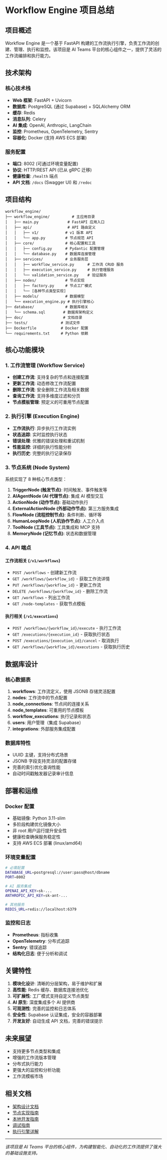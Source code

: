 # Workflow Engine 项目总结

## 项目概述

Workflow Engine 是一个基于 FastAPI 构建的工作流执行引擎，负责工作流的创建、管理、执行和监控。该项目是 AI Teams 平台的核心组件之一，提供了灵活的工作流编排和执行能力。

## 技术架构

### 核心技术栈
- **Web 框架**: FastAPI + Uvicorn
- **数据库**: PostgreSQL (通过 Supabase) + SQLAlchemy ORM
- **缓存**: Redis
- **消息队列**: Celery
- **AI 集成**: OpenAI, Anthropic, LangChain
- **监控**: Prometheus, OpenTelemetry, Sentry
- **容器化**: Docker (支持 AWS ECS 部署)

### 服务配置
- **端口**: 8002 (可通过环境变量配置)
- **协议**: HTTP/REST API (已从 gRPC 迁移)
- **健康检查**: `/health` 端点
- **API 文档**: `/docs` (Swagger UI) 和 `/redoc`

## 项目结构

```
workflow_engine/
├── workflow_engine/          # 主应用目录
│   ├── main.py             # FastAPI 应用入口
│   ├── api/                # API 路由定义
│   │   ├── v1/            # v1 版本 API
│   │   └── app.py         # 节点规范 API
│   ├── core/              # 核心配置和工具
│   │   ├── config.py      # Pydantic 配置管理
│   │   └── database.py    # 数据库连接管理
│   ├── services/          # 业务服务层
│   │   ├── workflow_service.py      # 工作流 CRUD 服务
│   │   ├── execution_service.py     # 执行管理服务
│   │   └── validation_service.py    # 验证服务
│   ├── nodes/             # 节点实现
│   │   ├── factory.py     # 节点工厂模式
│   │   └── [各种节点类型实现]
│   ├── models/            # 数据模型
│   └── execution_engine.py # 执行引擎核心
├── database/              # 数据库相关
│   └── schema.sql        # 数据库架构定义
├── doc/                  # 文档目录
├── tests/               # 测试文件
├── Dockerfile           # Docker 配置
└── requirements.txt     # Python 依赖
```

## 核心功能模块

### 1. 工作流管理 (Workflow Service)
- **创建工作流**: 支持复杂的节点和连接配置
- **更新工作流**: 动态修改工作流配置
- **删除工作流**: 安全删除工作流及相关数据
- **查询工作流**: 支持多维度过滤和分页
- **节点模板管理**: 预定义的可重用节点配置

### 2. 执行引擎 (Execution Engine)
- **工作流执行**: 异步执行工作流实例
- **状态追踪**: 实时监控执行状态
- **错误处理**: 优雅的错误处理和重试机制
- **性能监控**: 详细的执行性能分析
- **执行历史**: 完整的执行记录保存

### 3. 节点系统 (Node System)
系统实现了 8 种核心节点类型：

1. **TriggerNode (触发节点)**: 时间触发、事件触发等
2. **AIAgentNode (AI 代理节点)**: 集成 AI 模型交互
3. **ActionNode (动作节点)**: 基础动作执行
4. **ExternalActionNode (外部动作节点)**: 第三方服务集成
5. **FlowNode (流程控制节点)**: 条件判断、循环等
6. **HumanLoopNode (人机协作节点)**: 人工介入点
7. **ToolNode (工具节点)**: 工具集成和 MCP 支持
8. **MemoryNode (记忆节点)**: 状态和数据管理

### 4. API 端点

#### 工作流相关 (`/v1/workflows`)
- `POST /workflows` - 创建新工作流
- `GET /workflows/{workflow_id}` - 获取工作流详情
- `PUT /workflows/{workflow_id}` - 更新工作流
- `DELETE /workflows/{workflow_id}` - 删除工作流
- `GET /workflows` - 列出工作流
- `GET /node-templates` - 获取节点模板

#### 执行相关 (`/v1/executions`)
- `POST /workflows/{workflow_id}/execute` - 执行工作流
- `GET /executions/{execution_id}` - 获取执行状态
- `POST /executions/{execution_id}/cancel` - 取消执行
- `GET /workflows/{workflow_id}/executions` - 获取执行历史

## 数据库设计

### 核心数据表
1. **workflows**: 工作流定义，使用 JSONB 存储灵活配置
2. **nodes**: 工作流中的节点配置
3. **node_connections**: 节点间的连接关系
4. **node_templates**: 可重用的节点模板
5. **workflow_executions**: 执行记录和状态
6. **users**: 用户管理（集成 Supabase）
7. **integrations**: 外部服务集成配置

### 数据库特性
- UUID 主键，支持分布式场景
- JSONB 字段支持灵活的配置存储
- 完善的索引优化查询性能
- 自动时间戳触发器记录审计信息

## 部署和运维

### Docker 配置
- 基础镜像: Python 3.11-slim
- 多阶段构建优化镜像大小
- 非 root 用户运行提升安全性
- 健康检查确保服务稳定性
- 支持 AWS ECS 部署 (linux/amd64)

### 环境变量配置
```bash
# 必需配置
DATABASE_URL=postgresql://user:pass@host/dbname
PORT=8002

# AI 服务集成
OPENAI_API_KEY=sk-...
ANTHROPIC_API_KEY=sk-ant-...

# 其他服务
REDIS_URL=redis://localhost:6379
```

### 监控和日志
- **Prometheus**: 指标收集
- **OpenTelemetry**: 分布式追踪
- **Sentry**: 错误追踪
- **结构化日志**: 便于分析和调试

## 关键特性

1. **模块化设计**: 清晰的分层架构，易于维护和扩展
2. **高性能**: Redis 缓存、数据库连接池优化
3. **可扩展性**: 工厂模式支持自定义节点类型
4. **AI 原生**: 深度集成多个 AI 提供商
5. **可观测性**: 完善的监控和日志体系
6. **安全性**: Supabase 认证集成，安全的容器部署
7. **开发友好**: 自动生成 API 文档，完善的错误提示

## 未来展望

- 支持更多节点类型和集成
- 增强的工作流版本管理
- 分布式执行能力
- 更强大的监控和分析功能
- 工作流模板市场

## 相关文档

- [架构设计文档](doc/WORKFLOW_ENGINE_ARCHITECTURE.md)
- [节点实现指南](doc/NODE_IMPLEMENTATION_SUMMARY.md)
- [本地开发指南](doc/LOCAL_SETUP_GUIDE.md)
- [调试指南](doc/DEBUG_GUIDE.md)
- [执行引擎详解](doc/ENHANCED_EXECUTION_IMPLEMENTATION.md)

---

*该项目是 AI Teams 平台的核心组件，为构建智能化、自动化的工作流提供了强大的基础设施支持。*